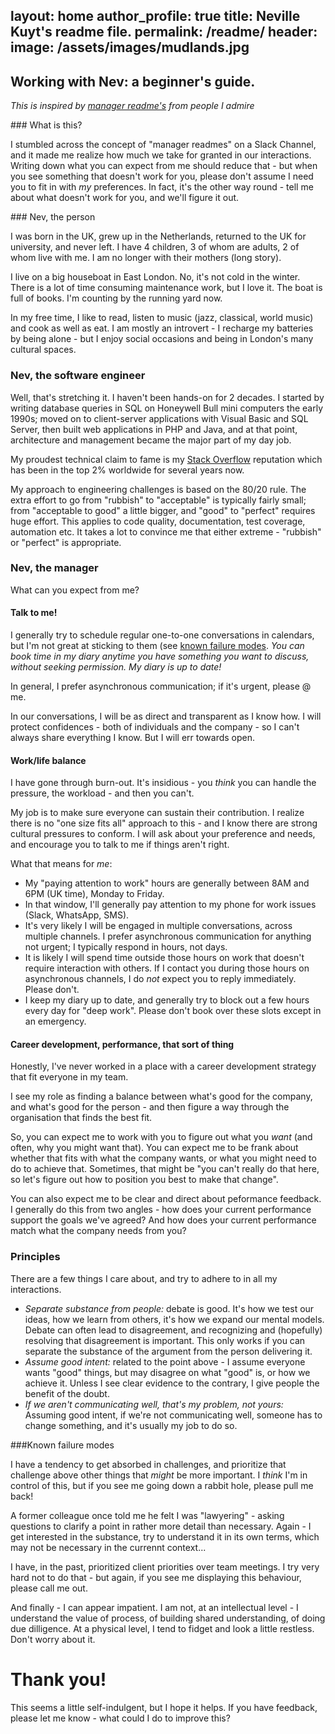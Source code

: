 
layout: home
author_profile: true
title: Neville Kuyt's readme file.
permalink: /readme/
header:
  image: /assets/images/mudlands.jpg
---

## Working with Nev: a beginner's guide.

_This is inspired by [manager readme's](https://hypercontext.com/blog/management-skills/49-manager-readmes) from people I admire_

### What is this?

I stumbled across the concept of "manager readmes" on a Slack Channel, and it made me realize how much we take for granted in our interactions. Writing down what you can expect from me should reduce that - but when you see something that doesn't work for you, please don't assume I need you to fit in with _my_ preferences. In fact, it's the other way round - tell me about what doesn't work for you, and we'll figure it out.

### Nev, the person

I was born in the UK, grew up in the Netherlands, returned to the UK for university, and never left. I have 4 children, 3 of whom are adults, 2 of whom live with me. I am no longer with their mothers (long story).

I live on a big houseboat in East London. No, it's not cold in the winter. There is a lot of time consuming maintenance work, but I love it. The boat is full of books. I'm counting by the running yard now. 

In my free time, I like to read, listen to music (jazz, classical, world music) and cook as well as eat. I am mostly an introvert - I recharge my batteries by being alone - but I enjoy social occasions and being in London's many cultural spaces.

### Nev, the software engineer

Well, that's stretching it. I haven't been hands-on for 2 decades. I started by writing database queries in SQL on Honeywell Bull mini computers the early 1990s; moved on to client-server applications with Visual Basic and SQL Server, then built web applications in PHP and Java, and at that point, architecture and management became the major part of my day job.

My proudest technical claim to fame is my [Stack Overflow](https://stackoverflow.com/users/626692/neville-kuyt) reputation which has been in the top 2% worldwide for several years now.

My approach to engineering challenges is based on the 80/20 rule. The extra effort to go from "rubbish" to "acceptable" is typically fairly small; from "acceptable to good" a little bigger, and "good" to "perfect" requires huge effort. This applies to code quality, documentation, test coverage, automation etc. It takes a lot to convince me that either extreme - "rubbish" or "perfect" is appropriate.

### Nev, the manager

What can you expect from me?

#### Talk to me!

I generally try to schedule regular one-to-one conversations in calendars, but I'm not great at sticking to them (see [known failure modes](#known_failure_modes). *You can book time in my diary anytime you have something you want to discuss, without seeking permission. My diary is up to date!* 

In general, I prefer asynchronous communication; if it's urgent, please @ me.

In our conversations, I will be as direct and transparent as I know how. I will protect confidences - both of individuals and the company - so I can't always share everything I know. But I will err towards open. 

#### Work/life balance

I have gone through burn-out. It's insidious - you _think_ you can handle the pressure, the workload - and then you can't.

My job is to make sure everyone can sustain their contribution. I realize there is no "one size fits all" approach to this - and I know there are strong cultural pressures to conform. I will ask about your preference and needs, and encourage you to talk to me if things aren't right.

What that means for _me_:
  - My "paying attention to work" hours are generally between 8AM and 6PM (UK time), Monday to Friday.
  - In that window, I'll generally pay attention to my phone for work issues (Slack, WhatsApp, SMS).
  - It's very likely I will be engaged in multiple conversations, across multiple channels. I prefer asynchronous communication for anything not urgent; I typically respond in hours, not days.
  - It is likely I will spend time outside those hours on work that doesn't require interaction with others. If I contact you during those hours on asynchronous channels, I do *not* expect you to reply immediately. Please don't.
  - I keep my diary up to date, and generally try to block out a few hours every day for "deep work". Please don't book over these slots except in an emergency.

#### Career development, performance, that sort of thing

Honestly, I've never worked in a place with a career development strategy that fit everyone in my team.

I see my role as finding a balance between what's good for the company, and what's good for the person - and then figure a way through the organisation that finds the best fit.

So, you can expect me to work with you to figure out what you _want_ (and often, why you might want that). You can expect me to be frank about whether that fits with what the company wants, or what you might need to do to achieve that. Sometimes, that might be "you can't really do that here, so let's figure out how to position you best to make that change".

You can also expect me to be clear and direct about peformance feedback. I generally do this from two angles - how does your current performance support the goals we've agreed? And how does your current performance match what the company needs from you?

### Principles
There are a few things I care about, and try to adhere to in all my interactions.
  - *Separate substance from people:* debate is good. It's how we test our ideas, how we learn from others, it's how we expand our mental models. Debate can often lead to disagreement, and recognizing and (hopefully) resolving that disagreement is important. This only works if you can separate the substance of the argument from the person delivering it.
  - *Assume good intent:* related to the point above - I assume everyone wants "good" things, but may disagree on what "good" is, or how we achieve it. Unless I see clear evidence to the contrary, I give people the benefit of the doubt.
  - *If we aren't communicating well, that's _my_ problem, not yours:* Assuming good intent, if we're not communicating well, someone has to change something, and it's usually my job to do so. 

###Known failure modes

I have a tendency to get absorbed in challenges, and prioritize that challenge above other things that _might_ be more important. I _think_ I'm in control of this, but if you see me going down a rabbit hole, please pull me back!

A former colleague once told me he felt I was "lawyering" - asking questions to clarify a point in rather more detail than necessary. Again - I get interested in the substance, try to understand it in its own terms, which may not be necessary in the currennt context...

I have, in the past, prioritized client priorities over team meetings. I try very hard not to do that - but again, if you see me displaying this behaviour, please call me out.

And finally - I can appear impatient. I am not, at an intellectual level - I understand the value of process, of building shared understanding, of doing due dilligence. At a physical level, I tend to fidget and look a little restless. Don't worry about it.

# Thank you!

This seems a little self-indulgent, but I hope it helps. If you have feedback, please let me know - what could I do to improve this?